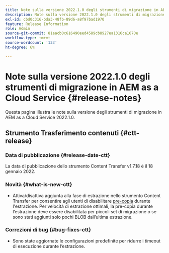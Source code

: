 ```yaml
---
title: Note sulla versione 2022.1.0 degli strumenti di migrazione in AEM as a Cloud Service
description: Note sulla versione 2022.1.0 degli strumenti di migrazione in AEM as a Cloud Service
exl-id: cbd0c316-bda3-48fb-89d6-a8f97bad1970
feature: Release Information
role: Admin
source-git-commit: 81aacb0c616490eed4589cb8927ea1316ca1670e
workflow-type: tm+mt
source-wordcount: '133'
ht-degree: 6%

---
```


# Note sulla versione 2022.1.0 degli strumenti di migrazione in AEM as a Cloud Service {#release-notes}

Questa pagina illustra le note sulla versione degli strumenti di migrazione in AEM as a Cloud Service 2022.1.0.

## Strumento Trasferimento contenuti {#ctt-release}

### Data di pubblicazione {#release-date-ctt}

La data di pubblicazione dello strumento Content Transfer v1.7.18 è il 18 gennaio 2022.

### Novità {#what-is-new-ctt}

* Attiva/disattiva aggiunta alla fase di estrazione nello strumento Content Transfer per consentire agli utenti di disabilitare [pre-copia](https://experienceleague.adobe.com/docs/experience-manager-cloud-service/moving/cloud-migration/content-transfer-tool/handling-large-content-repositories.html) durante l&#39;estrazione. Per velocità di estrazione ottimali, la pre-copia durante l’estrazione deve essere disabilitata per piccoli set di migrazione o se sono stati aggiunti solo pochi BLOB dall’ultima estrazione.

### Correzioni di bug {#bug-fixes-ctt}

* Sono state aggiornate le configurazioni predefinite per ridurre i timeout di esecuzione durante l’estrazione.
